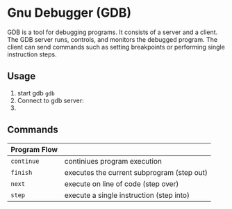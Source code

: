 # Gnu Debugger (GDB)

GDB is a tool for debugging programs. It consists of a server and a client. The GDB server runs, controls, and monitors the debugged program. The client can send commands such as setting breakpoints or performing single instruction steps. 

## Usage

1. start gdb `gdb`
1. Connect to gdb server: 
1. 


## Commands

| Program Flow | |
|---|---|
| `continue` | continiues program execution |
| `finish` | executes the current subprogram (step out) |
| `next` | execute on line of code (step over) |
| `step` | execute a single instruction (step into) |



